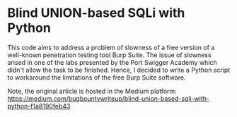 # Blind UNION-based SQLi with Python

This code aims to address a problem of slowness of a free version of a well-known penetration testing tool Burp Suite. The issue of slowness arised in one of the labs presented by the Port Swigger Academy which didn't allow the task to be finished. Hence, I decided to write a Python script to workaround the limitations of the free Burp Suite software.

Note, the original article is hosted in the Medium platform: https://medium.com/bugbountywriteup/blind-union-based-sqli-with-python-f1a8190feb43